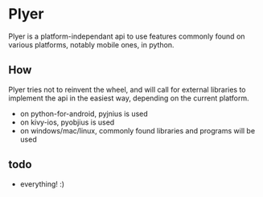 # Plyer

Plyer is a platform-independant api to use features commonly found on various
platforms, notably mobile ones, in python.

## How

Plyer tries not to reinvent the wheel, and will call for external libraries to
implement the api in the easiest way, depending on the current platform.

- on python-for-android, pyjnius is used
- on kivy-ios, pyobjius is used
- on windows/mac/linux, commonly found libraries and programs will be used

## todo

- everything! :)
